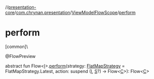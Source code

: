 //[presentation-core](../../../index.md)/[com.chrynan.presentation](../index.md)/[ViewModelFlowScope](index.md)/[perform](perform.md)

# perform

[common]\

@FlowPreview

abstract fun Flow&lt;[I](index.md)&gt;.[perform](perform.md)(strategy: [FlatMapStrategy](../-flat-map-strategy/index.md) = FlatMapStrategy.Latest, action: suspend ([I](index.md), [S](index.md)?) -&gt; Flow&lt;[C](index.md)&gt;): Flow&lt;[C](index.md)&gt;

